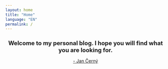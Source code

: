 ```yaml
---
layout: home
title: "Home"
language: "EN"
permalink: /
---
```


<article style="text-align: center; padding-bottom: 0;">
	<h1 style="font-size: 1.3em;">Welcome to my personal blog. I hope you will find what you are looking for.</h1>
	<a href="/about/#about-me"><p class="signature"> - Jan Černý</p></a>
</article>

